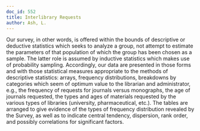 ```yaml
---
doc_id: 552
title: Interlibrary Requests
author: Ash, L.
---
```


Our survey, in other words, is offered within the bounds of descriptive
or deductive statistics which seeks to analyze a group, not attempt to estimate
the parameters of that population of which the group has been chosen as a
sample.  The latter role is assumed by inductive statistics which makes use
of probability sampling. Accordingly, our data are presented in those forms
and with those statistical measures appropriate to the methods of descriptive
statistics: arrays, frequency distributions, breakdowns by categories which
seem of optimum value to the librarian and administrator, e.g., the frequency
of requests for journals versus monographs, the age of journals requested,
the types and ages of materials requested by the various types of libraries
(university, pharmaceutical, etc.).  The tables are arranged to give evidence
of the types of frequency distribution revealed by the Survey, as well as to
indicate central tendency, dispersion, rank order, and possibly correlations
for significant factors.